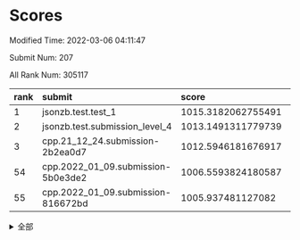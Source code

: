 # Scores

Modified Time: 2022-03-06 04:11:47

Submit Num: 207

All Rank Num: 305117

| rank |               submit               |       score        |       sigma        | pk_num |
| :--- | :--------------------------------- | :----------------- | :----------------- | :----- |
| 1    | jsonzb.test.test_1                 | 1015.3182062755491 | 0.883669048869388  | 5899   |
| 2    | jsonzb.test.submission_level_4     | 1013.1491311779739 | 0.8168331126325549 | 5900   |
| 3    | cpp.21_12_24.submission-2b2ea0d7   | 1012.5946181676917 | 0.7892870110180827 | 5892   |
| 54   | cpp.2022_01_09.submission-5b0e3de2 | 1006.5593824180587 | 0.7287518172606725 | 5895   |
| 55   | cpp.2022_01_09.submission-816672bd | 1005.937481127082  | 0.7271758700640042 | 5891   |


<details>
<summary>全部</summary>

| rank |                 submit                 |       score        |       sigma        | pk_num |
| :--- | :------------------------------------- | :----------------- | :----------------- | :----- |
| 1    | jsonzb.test.test_1                     | 1015.3182062755491 | 0.883669048869388  | 5899   |
| 2    | jsonzb.test.submission_level_4         | 1013.1491311779739 | 0.8168331126325549 | 5900   |
| 3    | cpp.21_12_24.submission-2b2ea0d7       | 1012.5946181676917 | 0.7892870110180827 | 5892   |
| 4    | gobigger.level_3.submission_level_3_26 | 1012.0590237928209 | 0.7962982126132216 | 5897   |
| 5    | gobigger.level_3.submission_level_3_44 | 1011.767569098873  | 0.7977544649611188 | 5895   |
| 6    | gobigger.level_3.submission_level_3_34 | 1011.5009015933542 | 0.7752255821542717 | 5896   |
| 7    | gobigger.level_3.submission_level_3_15 | 1011.2331660449385 | 0.7644944863226678 | 5897   |
| 8    | gobigger.level_3.submission_level_3_10 | 1010.8680709251197 | 0.7670697751020258 | 5897   |
| 9    | gobigger.level_3.submission_level_3_46 | 1010.8144154528097 | 0.7901222745596906 | 5895   |
| 10   | gobigger.level_3.submission_level_3_48 | 1010.7313764843851 | 0.7610167626848626 | 5888   |
| 11   | gobigger.level_3.submission_level_3_27 | 1010.7058771767357 | 0.7651032515037379 | 5891   |
| 12   | gobigger.level_3.submission_level_3_19 | 1010.6848827532223 | 0.7820794851154697 | 5897   |
| 13   | gobigger.level_3.submission_level_3_38 | 1010.5803114510687 | 0.7566115314846716 | 5896   |
| 14   | gobigger.level_3.submission_level_3_1  | 1010.5779546608018 | 0.7557803982762924 | 5898   |
| 15   | gobigger.level_3.submission_level_3_29 | 1010.5111307191224 | 0.7667417958867268 | 5892   |
| 16   | gobigger.level_3.submission_level_3_18 | 1010.4085466352451 | 0.7570018783647908 | 5894   |
| 17   | gobigger.level_3.submission_level_3_13 | 1010.4030015161735 | 0.7768230488005874 | 5898   |
| 18   | gobigger.level_3.submission_level_3_5  | 1010.3696442365339 | 0.7882801748953566 | 5893   |
| 19   | gobigger.level_3.submission_level_3_25 | 1010.3288107000209 | 0.7709380162621139 | 5899   |
| 20   | gobigger.level_3.submission_level_3_11 | 1010.244414580955  | 0.749863953243265  | 5898   |
| 21   | gobigger.level_3.submission_level_3_47 | 1010.2144891196685 | 0.7579506248960353 | 5896   |
| 22   | gobigger.level_3.submission_level_3_6  | 1010.166458661379  | 0.7411775888427404 | 5900   |
| 23   | gobigger.level_3.submission_level_3_42 | 1010.0964305980131 | 0.7725618988217009 | 5895   |
| 24   | gobigger.level_3.submission_level_3_43 | 1010.071175115461  | 0.7519431412083478 | 5894   |
| 25   | gobigger.level_3.submission_level_3_20 | 1010.0579677766224 | 0.7681205990668148 | 5893   |
| 26   | gobigger.level_3.submission_level_3_17 | 1010.0566641777987 | 0.7611366350372264 | 5893   |
| 27   | gobigger.level_3.submission_level_3_9  | 1010.0462473641619 | 0.7530586455750077 | 5898   |
| 28   | gobigger.level_3.submission_level_3_37 | 1009.8077080965264 | 0.7685541009064057 | 5894   |
| 29   | gobigger.level_3.submission_level_3_35 | 1009.8076373247513 | 0.7533221522977394 | 5894   |
| 30   | gobigger.level_3.submission_level_3_30 | 1009.7729061554617 | 0.7599612208910825 | 5902   |
| 31   | gobigger.level_3.submission_level_3_7  | 1009.609585506226  | 0.7693922566191116 | 5898   |
| 32   | gobigger.level_3.submission_level_3_39 | 1009.5441942622921 | 0.7499793791277665 | 5892   |
| 33   | gobigger.level_3.submission_level_3_8  | 1009.5115760498763 | 0.7499914025971498 | 5894   |
| 34   | gobigger.level_3.submission_level_3_2  | 1009.5068594331094 | 0.7418256185163151 | 5897   |
| 35   | gobigger.level_3.submission_level_3_12 | 1009.4023889268391 | 0.7624819130306111 | 5896   |
| 36   | gobigger.level_3.submission_level_3_16 | 1009.3983093595983 | 0.7428149128809491 | 5900   |
| 37   | gobigger.level_3.submission_level_3_22 | 1009.3784600479191 | 0.7497966926749731 | 5890   |
| 38   | gobigger.level_3.submission_level_3_40 | 1009.3745569028305 | 0.7491604331458134 | 5897   |
| 39   | gobigger.level_3.submission_level_3_21 | 1009.34439131528   | 0.7568989398377745 | 5899   |
| 40   | gobigger.level_3.submission_level_3_28 | 1009.336229857325  | 0.7519077117403812 | 5893   |
| 41   | gobigger.level_3.submission_level_3_31 | 1009.3054857312508 | 0.7448462104834034 | 5898   |
| 42   | gobigger.level_3.submission_level_3_41 | 1009.1822159903235 | 0.7347389073566403 | 5899   |
| 43   | gobigger.level_3.submission_level_3_4  | 1009.1456325942572 | 0.7563176030291398 | 5894   |
| 44   | gobigger.level_3.submission_level_3_23 | 1009.1139228518316 | 0.7515284807661028 | 5895   |
| 45   | gobigger.level_3.submission_level_3_45 | 1009.0606774675283 | 0.7429465896181988 | 5897   |
| 46   | gobigger.level_3.submission_level_3_49 | 1008.9299142043927 | 0.7447940705735279 | 5899   |
| 47   | gobigger.level_3.submission_level_3_32 | 1008.885249833386  | 0.7450023391369348 | 5899   |
| 48   | gobigger.level_3.submission_level_3_14 | 1008.7571099886798 | 0.7640728217824673 | 5898   |
| 49   | gobigger.level_3.submission_level_3_0  | 1008.7301893708467 | 0.7464887204156763 | 5897   |
| 50   | gobigger.level_3.submission_level_3_24 | 1008.5929459806474 | 0.7512549925465442 | 5894   |
| 51   | gobigger.level_3.submission_level_3_3  | 1008.3978088554361 | 0.7350086072384532 | 5900   |
| 52   | gobigger.level_3.submission_level_3_33 | 1008.3168658605576 | 0.7608167381657619 | 5894   |
| 53   | gobigger.level_3.submission_level_3_36 | 1008.006233893609  | 0.749213414597314  | 5886   |
| 54   | cpp.2022_01_09.submission-5b0e3de2     | 1006.5593824180587 | 0.7287518172606725 | 5895   |
| 55   | cpp.2022_01_09.submission-816672bd     | 1005.937481127082  | 0.7271758700640042 | 5891   |
| 56   | gobigger.level_1.submission_level_1_31 | 1004.7057718133126 | 0.7152628519185683 | 5893   |
| 57   | gobigger.level_1.submission_level_1_3  | 1004.5439241611812 | 0.7311721857124062 | 5893   |
| 58   | gobigger.level_1.submission_level_1_2  | 1004.4278510721006 | 0.7233180203358148 | 5893   |
| 59   | gobigger.level_1.submission_level_1_41 | 1004.1776629109628 | 0.6991825190827262 | 5898   |
| 60   | gobigger.level_1.submission_level_1_24 | 1004.0294716016617 | 0.7243164950058198 | 5896   |
| 61   | gobigger.level_1.submission_level_1_32 | 1003.9464577745696 | 0.7168413870638985 | 5896   |
| 62   | gobigger.level_1.submission_level_1_0  | 1003.922503191157  | 0.715660692498187  | 5893   |
| 63   | gobigger.level_1.submission_level_1_25 | 1003.8692197008316 | 0.7112537999262646 | 5894   |
| 64   | gobigger.level_1.submission_level_1_18 | 1003.8243693468617 | 0.7149400036296429 | 5896   |
| 65   | gobigger.level_1.submission_level_1_19 | 1003.7981813702092 | 0.7251335539802148 | 5893   |
| 66   | gobigger.level_1.submission_level_1_48 | 1003.7935069664578 | 0.7186741769033299 | 5900   |
| 67   | gobigger.level_1.submission_level_1_33 | 1003.7879358146384 | 0.7216667728168028 | 5892   |
| 68   | gobigger.level_1.submission_level_1_45 | 1003.7252928540769 | 0.7232524156347394 | 5899   |
| 69   | gobigger.level_1.submission_level_1_34 | 1003.6313081004347 | 0.7180945873604353 | 5899   |
| 70   | gobigger.level_1.submission_level_1_4  | 1003.6038663482832 | 0.7084636274514138 | 5896   |
| 71   | gobigger.level_1.submission_level_1_21 | 1003.5926032699384 | 0.7183149341176461 | 5900   |
| 72   | gobigger.level_1.submission_level_1_13 | 1003.4802322405505 | 0.7149701326331515 | 5896   |
| 73   | gobigger.level_1.submission_level_1_26 | 1003.4601013797845 | 0.7066239960762347 | 5893   |
| 74   | gobigger.level_1.submission_level_1_17 | 1003.4459542651656 | 0.7148807108502077 | 5897   |
| 75   | gobigger.level_1.submission_level_1_36 | 1003.4332853293571 | 0.7160130869848538 | 5895   |
| 76   | gobigger.level_1.submission_level_1_46 | 1003.3932258818236 | 0.7106635561131291 | 5895   |
| 77   | gobigger.level_1.submission_level_1_28 | 1003.3853035184586 | 0.7163168667607906 | 5894   |
| 78   | gobigger.level_1.submission_level_1_42 | 1003.3831347592837 | 0.7058046096028519 | 5900   |
| 79   | gobigger.level_1.submission_level_1_23 | 1003.3636940410752 | 0.7297110679849148 | 5897   |
| 80   | gobigger.level_1.submission_level_1_14 | 1003.3508659216185 | 0.7128732711806333 | 5897   |
| 81   | gobigger.level_1.submission_level_1_16 | 1003.319758510594  | 0.7091460989929673 | 5896   |
| 82   | gobigger.level_1.submission_level_1_30 | 1003.2749483419185 | 0.7123179161780435 | 5896   |
| 83   | gobigger.level_1.submission_level_1_37 | 1003.2628582962188 | 0.7050649713066279 | 5894   |
| 84   | gobigger.level_1.submission_level_1_49 | 1003.1911731985646 | 0.7167558268334385 | 5893   |
| 85   | gobigger.level_1.submission_level_1_39 | 1003.1347450801744 | 0.7078388946687675 | 5895   |
| 86   | gobigger.level_1.submission_level_1_44 | 1003.1032087384816 | 0.7194679363361389 | 5895   |
| 87   | gobigger.level_1.submission_level_1_7  | 1003.0324821324964 | 0.7116183272067459 | 5899   |
| 88   | gobigger.level_1.submission_level_1_11 | 1003.0176287448571 | 0.7167961421929314 | 5891   |
| 89   | gobigger.level_1.submission_level_1_9  | 1002.9533862607362 | 0.7055415016725345 | 5901   |
| 90   | gobigger.level_1.submission_level_1_40 | 1002.9149011878819 | 0.7181058657792558 | 5900   |
| 91   | gobigger.level_1.submission_level_1_12 | 1002.8917347674021 | 0.7213761269938239 | 5893   |
| 92   | gobigger.level_1.submission_level_1_8  | 1002.8633986724287 | 0.7241881756019716 | 5894   |
| 93   | gobigger.level_1.submission_level_1_22 | 1002.8442729011556 | 0.7165390597907688 | 5895   |
| 94   | gobigger.level_1.submission_level_1_43 | 1002.7310349962469 | 0.717676913043108  | 5895   |
| 95   | gobigger.level_1.submission_level_1_15 | 1002.6496092452943 | 0.7077470313321562 | 5899   |
| 96   | gobigger.level_1.submission_level_1_6  | 1002.592013288746  | 0.7081081457354105 | 5897   |
| 97   | gobigger.level_1.submission_level_1_10 | 1002.5616151625629 | 0.7120181761553251 | 5896   |
| 98   | gobigger.level_1.submission_level_1_29 | 1002.3802367733323 | 0.7146329143234389 | 5897   |
| 99   | gobigger.level_1.submission_level_1_47 | 1002.3664184360237 | 0.7180515687569407 | 5901   |
| 100  | gobigger.level_1.submission_level_1_20 | 1002.3127529966146 | 0.7032825033533693 | 5897   |
| 101  | gobigger.level_1.submission_level_1_35 | 1002.2761501608409 | 0.7052208161677969 | 5896   |
| 102  | gobigger.level_1.submission_level_1_5  | 1002.2111185253881 | 0.7219530678670769 | 5898   |
| 103  | gobigger.level_1.submission_level_1_38 | 1002.1959909411158 | 0.71423565883828   | 5896   |
| 104  | gobigger.level_1.submission_level_1_27 | 1001.7175994911131 | 0.7108624069651269 | 5894   |
| 105  | gobigger.level_1.submission_level_1_1  | 1001.6324925203896 | 0.7100105498095839 | 5896   |
| 106  | gobigger.random.submission_random_4    | 997.4451555374318  | 0.7000656811447392 | 5900   |
| 107  | gobigger.random.submission_random_1    | 997.2637361248303  | 0.7126938277220596 | 5898   |
| 108  | gobigger.random.submission_random_37   | 997.1611201436667  | 0.7056623113954132 | 5890   |
| 109  | gobigger.random.submission_random_15   | 996.9884938966335  | 0.7069267564755934 | 5899   |
| 110  | gobigger.random.submission_random_43   | 996.8435505942996  | 0.6930887945365127 | 5900   |
| 111  | gobigger.random.submission_random_39   | 996.7668576802508  | 0.7164616138934278 | 5900   |
| 112  | gobigger.random.submission_random_28   | 996.7214431836103  | 0.7125929357100652 | 5894   |
| 113  | gobigger.random.submission_random_24   | 996.695304797232   | 0.7228228228889474 | 5895   |
| 114  | gobigger.random.submission_random_12   | 996.6123637364565  | 0.7080382298853247 | 5893   |
| 115  | gobigger.random.submission_random_21   | 996.5965619506217  | 0.7102288504098366 | 5893   |
| 116  | gobigger.random.submission_random_42   | 996.5247982207179  | 0.722041007549988  | 5898   |
| 117  | gobigger.random.submission_random_20   | 996.49950982674    | 0.7064551380945336 | 5892   |
| 118  | gobigger.random.submission_random_49   | 996.3757739462385  | 0.7080633456953124 | 5897   |
| 119  | gobigger.random.submission_random_14   | 996.339048616758   | 0.7243750007242358 | 5895   |
| 120  | gobigger.random.submission_random_17   | 996.3143667383188  | 0.7089110578230616 | 5897   |
| 121  | gobigger.random.submission_random_40   | 996.2751978497577  | 0.6951050018182976 | 5899   |
| 122  | gobigger.random.submission_random_22   | 996.2259589222643  | 0.7154394669046135 | 5896   |
| 123  | gobigger.random.submission_random_25   | 996.2085616795712  | 0.7043867684886633 | 5894   |
| 124  | gobigger.random.submission_random_13   | 996.1882495787918  | 0.7080028472671185 | 5894   |
| 125  | gobigger.random.submission_random_26   | 996.1047563964017  | 0.7005190480423006 | 5894   |
| 126  | gobigger.random.submission_random_8    | 996.0922426178702  | 0.715328211388999  | 5900   |
| 127  | gobigger.random.submission_random_44   | 996.0857860049631  | 0.7233687641692412 | 5894   |
| 128  | gobigger.random.submission_random_41   | 996.0808112112287  | 0.7114768808032167 | 5898   |
| 129  | gobigger.random.submission_random_11   | 996.061942412202   | 0.7084380080731759 | 5894   |
| 130  | gobigger.random.submission_random_30   | 996.0347587296277  | 0.7213608628581314 | 5896   |
| 131  | gobigger.random.submission_random_46   | 995.966811279922   | 0.7210284555665493 | 5897   |
| 132  | gobigger.random.submission_random_2    | 995.9548045894636  | 0.7189691017613851 | 5898   |
| 133  | gobigger.random.submission_random_47   | 995.9396057533355  | 0.7142060366166514 | 5899   |
| 134  | gobigger.random.submission_random_29   | 995.9180157479844  | 0.711623029391799  | 5895   |
| 135  | gobigger.random.submission_random_38   | 995.8802081374552  | 0.7085336408451214 | 5896   |
| 136  | gobigger.random.submission_random_10   | 995.8154054882625  | 0.7311661189120511 | 5895   |
| 137  | gobigger.random.submission_random_34   | 995.8042432818895  | 0.722862586126714  | 5896   |
| 138  | gobigger.random.submission_random_48   | 995.7968470712298  | 0.722869034814834  | 5893   |
| 139  | gobigger.random.submission_random_6    | 995.7717298103099  | 0.7148503384818695 | 5901   |
| 140  | gobigger.random.submission_random_27   | 995.7620094014568  | 0.7200128904492238 | 5897   |
| 141  | gobigger.random.submission_random_36   | 995.7491701385645  | 0.7111395673811448 | 5893   |
| 142  | gobigger.random.submission_random_16   | 995.7112807064923  | 0.704650759822983  | 5899   |
| 143  | gobigger.random.submission_random_18   | 995.6763701660396  | 0.7074587714819095 | 5902   |
| 144  | gobigger.random.submission_random_23   | 995.6330398264649  | 0.7072445624851523 | 5894   |
| 145  | gobigger.random.submission_random_45   | 995.6249683476526  | 0.7203317189588436 | 5900   |
| 146  | gobigger.random.submission_random_33   | 995.6217654886691  | 0.7012380776425978 | 5896   |
| 147  | gobigger.random.submission_random_35   | 995.5055886001916  | 0.7214286153862579 | 5898   |
| 148  | gobigger.random.submission_random_3    | 995.4976788066473  | 0.7224235461701956 | 5895   |
| 149  | gobigger.random.submission_random_31   | 995.4746395693604  | 0.7102370576821698 | 5900   |
| 150  | gobigger.random.submission_random_5    | 995.4122381121656  | 0.7191206302861457 | 5899   |
| 151  | gobigger.random.submission_random_0    | 995.3375859165792  | 0.7071726375141023 | 5897   |
| 152  | gobigger.random.submission_random_32   | 995.2768822501298  | 0.7069832764717061 | 5903   |
| 153  | gobigger.random.submission_random_19   | 995.2444983579371  | 0.7214683405768881 | 5897   |
| 154  | gobigger.random.submission_random_7    | 995.1951919156905  | 0.7162225119120549 | 5896   |
| 155  | gobigger.random.submission_random_9    | 994.95114825828    | 0.7049901298090463 | 5895   |
| 156  | gobigger.level_2.submission_level_2_7  | 994.1126166714242  | 0.7317271980931411 | 5895   |
| 157  | gobigger.level_2.submission_level_2_14 | 993.7329600852737  | 0.7464628307788721 | 5899   |
| 158  | gobigger.level_2.submission_level_2_11 | 993.5066393931157  | 0.740096465139671  | 5896   |
| 159  | gobigger.level_2.submission_level_2_48 | 993.296307254677   | 0.7257397886031778 | 5898   |
| 160  | gobigger.level_2.submission_level_2_36 | 993.1326718704481  | 0.7360918910454377 | 5897   |
| 161  | gobigger.level_2.submission_level_2_9  | 993.1272562649486  | 0.7335801892211364 | 5896   |
| 162  | gobigger.level_2.submission_level_2_19 | 992.9821694726833  | 0.7319826006639393 | 5894   |
| 163  | gobigger.level_2.submission_level_2_24 | 992.9272135451148  | 0.735785408448665  | 5897   |
| 164  | gobigger.level_2.submission_level_2_44 | 992.9250951218087  | 0.7329998391903813 | 5895   |
| 165  | gobigger.level_2.submission_level_2_31 | 992.8622827195566  | 0.757575787412765  | 5896   |
| 166  | gobigger.level_2.submission_level_2_34 | 992.7812843796919  | 0.7364196271502595 | 5894   |
| 167  | gobigger.level_2.submission_level_2_20 | 992.7013784077825  | 0.733491446753574  | 5897   |
| 168  | gobigger.level_2.submission_level_2_25 | 992.6370012989039  | 0.7339800216048599 | 5898   |
| 169  | gobigger.level_2.submission_level_2_27 | 992.5346307674588  | 0.7364084540384361 | 5899   |
| 170  | gobigger.level_2.submission_level_2_8  | 992.4709314629561  | 0.7292551841895957 | 5901   |
| 171  | gobigger.level_2.submission_level_2_26 | 992.4464719077982  | 0.7512082170176636 | 5892   |
| 172  | gobigger.level_2.submission_level_2_18 | 992.4429583212445  | 0.7468329243726848 | 5899   |
| 173  | gobigger.level_2.submission_level_2_33 | 992.4159571291488  | 0.7354942054039078 | 5888   |
| 174  | gobigger.level_2.submission_level_2_37 | 992.4150037400672  | 0.7472464925742632 | 5895   |
| 175  | gobigger.level_2.submission_level_2_47 | 992.3618112546992  | 0.7439856303377381 | 5890   |
| 176  | gobigger.level_2.submission_level_2_46 | 992.3021571001092  | 0.7452504276474275 | 5892   |
| 177  | gobigger.level_2.submission_level_2_6  | 992.2864866947126  | 0.733959222054737  | 5899   |
| 178  | gobigger.level_2.submission_level_2_38 | 992.1924097348668  | 0.7505035654063882 | 5896   |
| 179  | gobigger.level_2.submission_level_2_0  | 992.1577837389916  | 0.7401033233871602 | 5901   |
| 180  | gobigger.level_2.submission_level_2_43 | 992.1367858180495  | 0.7452701945817399 | 5893   |
| 181  | gobigger.level_2.submission_level_2_49 | 992.1177499856052  | 0.7480150520117821 | 5898   |
| 182  | gobigger.level_2.submission_level_2_35 | 992.096774744616   | 0.7414917145988362 | 5896   |
| 183  | gobigger.level_2.submission_level_2_12 | 992.0296715309224  | 0.7295486229078747 | 5902   |
| 184  | gobigger.level_2.submission_level_2_1  | 991.9994415801314  | 0.7449240461933331 | 5892   |
| 185  | gobigger.level_2.submission_level_2_42 | 991.9106558131979  | 0.7494816096462785 | 5893   |
| 186  | gobigger.level_2.submission_level_2_4  | 991.8380460757576  | 0.75464949201659   | 5898   |
| 187  | gobigger.level_2.submission_level_2_2  | 991.8310332767909  | 0.7564345006721506 | 5894   |
| 188  | gobigger.level_2.submission_level_2_10 | 991.776660804999   | 0.7194854549269626 | 5894   |
| 189  | gobigger.level_2.submission_level_2_40 | 991.6851357542729  | 0.7461281926651245 | 5895   |
| 190  | gobigger.level_2.submission_level_2_15 | 991.6592693876172  | 0.7745119673660864 | 5894   |
| 191  | gobigger.level_2.submission_level_2_17 | 991.6589727975419  | 0.7583091713353669 | 5897   |
| 192  | gobigger.level_2.submission_level_2_39 | 991.4537176801118  | 0.7401548815224336 | 5891   |
| 193  | gobigger.level_2.submission_level_2_30 | 991.3886583886256  | 0.7658204380691457 | 5897   |
| 194  | gobigger.level_2.submission_level_2_32 | 991.386145578108   | 0.7548087458250966 | 5897   |
| 195  | gobigger.level_2.submission_level_2_41 | 991.2891830275947  | 0.7626568940960669 | 5894   |
| 196  | gobigger.level_2.submission_level_2_45 | 991.1841619669162  | 0.7576632749062526 | 5896   |
| 197  | gobigger.level_2.submission_level_2_16 | 991.1764140169794  | 0.7818131407126508 | 5896   |
| 198  | gobigger.level_2.submission_level_2_23 | 991.0775512376762  | 0.7546735791680443 | 5896   |
| 199  | gobigger.level_2.submission_level_2_28 | 991.0681617992524  | 0.7706070941842708 | 5901   |
| 200  | gobigger.level_2.submission_level_2_13 | 991.0419158989439  | 0.7392834572311875 | 5895   |
| 201  | gobigger.level_2.submission_level_2_21 | 990.9663391310373  | 0.7594485868833692 | 5894   |
| 202  | gobigger.level_2.submission_level_2_22 | 990.9252210534174  | 0.7741295475488656 | 5896   |
| 203  | gobigger.level_2.submission_level_2_29 | 990.561312226035   | 0.7588176799444425 | 5895   |
| 204  | gobigger.level_2.submission_level_2_3  | 990.3098514386097  | 0.7631196406812559 | 5893   |
| 205  | gobigger.level_2.submission_level_2_5  | 990.3076577106008  | 0.7530636103485049 | 5897   |
| 206  | gobigger.none.submission_none_1        | 977.3914604746252  | 1.3516438919070424 | 5892   |
| 207  | gobigger.none.submission_none_0        | 976.1398673526429  | 1.3323046798648819 | 5898   |

</details>